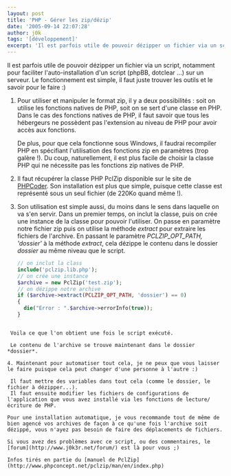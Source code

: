 ```yaml
---
layout: post
title: 'PHP - Gérer les zip/dézip'
date: '2005-09-14 22:07:28'
author: j0k
tags: '[développement]'
excerpt: 'Il est parfois utile de pouvoir dézipper un fichier via un script, notamment pour faciliter l''auto-installation d''un script (phpBB, dotclear ...) sur un serveur. Le fonctionnement est simple, il faut juste trouver les outils et le savoir pour le faire :)'
---
```


Il est parfois utile de pouvoir dézipper un fichier via un script, notamment pour faciliter l'auto-installation d'un script (phpBB, dotclear ...) sur un serveur. Le fonctionnement est simple, il faut juste trouver les outils et le savoir pour le faire :)

1. Pour utiliser et manipuler le format zip, il y a deux possibilités : soit on utilise les fonctions natives de PHP, soit on se sert d'une classe en PHP. Dans le cas des fonctions natives de PHP, il faut savoir que tous les hébergeurs ne possèdent pas l'extension au niveau de PHP pour avoir accès aux fonctions.

   De plus, pour que cela fonctionne sous Windows, il faudrai recompiler PHP en spécifiant l'utilisation des fonctions zip en paramètres (trop galère !). Du coup, naturellement, il est plus facile de choisir la classe PHP qui ne nécessite pas les fonctions zip natives de PHP.

2. Il faut récupérer la classe PHP PclZip disponible sur le site de [PHPCoder](http://www.phpconcept.net/pclzip/index.php#download). Son installation est plus que simple, puisque cette classe est représenté sous un seul fichier (de 220Ko quand même !).

3. Son utilisation est simple aussi, du moins dans le sens dans laquelle on va s'en servir. Dans un premier temps, on inclut la classe, puis on crée une instance de la classe pour pouvoir l'utiliser. On passe en paramètre notre fichier zip puis on utilise la méthode *extract* pour extraire les fichiers de l'archive. En passant le paramètre *PCLZIP_OPT_PATH, 'dossier'* à la méthode *extract*, cela dézippe le contenu dans le dossier *dossier* au même niveau que le script.

   ```php
   // on inclut la class
   include('pclzip.lib.php');
   // on crée une instance
   $archive = new PclZip('test.zip');
   // on dézippe notre archive
   if ($archive->extract(PCLZIP_OPT_PATH, 'dossier') == 0)
   {
     die("Error : ".$archive->errorInfo(true));
   }
  ```

   Voila ce que l'on obtient une fois le script exécuté.

   Le contenu de l'archive se trouve maintenant dans le dossier *dossier*.

4. Maintenant pour automatiser tout cela, je ne peux que vous laisser le faire puisque cela peut changer d'une personne à l'autre :)

   Il faut mettre des variables dans tout cela (comme le dossier, le fichier à dézipper...).
   Il faut ensuite modifier les fichiers de configurations de l'application que vous avez installé via les fonctions de lecture/écriture de PHP.

Pour une installation automatique, je vous recommande tout de même de bien agencé vos archives de façon à ce qu'une fois l'archive soit dézippé, vous n'ayez pas besoin de faire des déplacements de fichiers.

Si vous avez des problèmes avec ce script, ou des commentaires, le [forum](http://www.j0k3r.net/forum/) est là pour vous ;)

Infos tirés en partie du [manuel de PclZip](http://www.phpconcept.net/pclzip/man/en/index.php)
